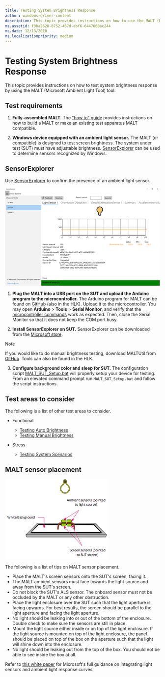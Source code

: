 ```yaml
---
title: Testing System Brightness Response
author: windows-driver-content
description: This topic provides instructions on how to use the MALT (Microsoft Ambient Light Tool) as a light testing solution.
ms.assetid: f0ba2628-8752-467d-abf6-6447668ac244
ms.date: 12/13/2018
ms.localizationpriority: medium
---
```


# Testing System Brightness Response

This topic provides instructions on how to test system brightness response by using the MALT (Microsoft Ambient Light Tool) tool.

## Test requirements

1. **Fully-assembled MALT.**   The ["how to" guide](testing-MALT-building-a-light-testing-tool.md) provides instructions on how to build a MALT or make an existing test apparatus MALT compatible.

2. **Windows device equipped with an ambient light sensor.** The MALT (or compatible) is designed to test screen brightness. The system under test (SUT) must have adjustable brightness. [SensorExplorer](https://aka.ms/sensorexplorerblog) can be used to determine sensors recognized by Windows.

## SensorExplorer

Use [SensorExplorer](https://aka.ms/sensorexplorerblog) to confirm the presence of an ambient light sensor.

![SensorExplorer](images/sensorexplorer.png)

1. **Plug the MALT into a USB port on the SUT and upload the Arduino program to the microcontroller.** The Arduino program for MALT can be found on [GitHub](https://github.com/Microsoft/busiotools/tree/master/sensors/Tools/MALT) (also in the HLK). Upload it to the microcontroller. You may open **Arduino** > **Tools** > **Serial Monitor**, and verify that the [microcontroller commands](testing-MALT-auto-brightness.md) work as expected. Then, close the Serial Monitor so that it does not keep the COM port busy.

2. **Install SensorExplorer on SUT.** SensorExplorer can be downloaded from the [Microsoft store](https://aka.ms/sensorexplorer). 
   
> [!Note] 
> If you would like to do manual brightness testing, download MALTUtil from [GitHub](https://github.com/Microsoft/busiotools/tree/master/sensors/Tools/MALT). Tools can also be found in the HLK.
   
3. **Configure background color and sleep for SUT.**  The configuration script [MALT_SUT_Setup.bat](https://github.com/Microsoft/busiotools/tree/master/sensors/Tools/MALT/Code/Scripts) will properly setup your device for testing.  From an elevated command prompt run ``MALT_SUT_Setup.bat`` and follow the script instructions.

## Test areas to consider

The following is a list of other test areas to consider.

* Functional

    * [Testing Auto Brightness](testing-MALT-auto-brightness.md)
    * [Testing Manual Brightness](testing-MALT-manual-brightness.md)

* Stress

    * [Testing System Scenarios](testing-MALT-system-scenarios.md)

## MALT sensor placement

![MALT sensor placement](images/placement.png)

The following is a list of tips on MALT sensor placement.

* Place the MALT's screen sensors onto the SUT's screen, facing it.
* The MALT ambient sensors must face towards the light source and away from the SUT's screen. 
* Do not block the SUT's ALS sensor.  The onboard sensor must not be occluded by the MALT or any other obstruction.
* Place the light enclosure over the SUT such that the light aperture is facing upwards. For best results, the screen should be parallel to the light aperture and facing the light aperture.
* No light should be leaking into or out of the bottom of the enclosure.  Double check to make sure the sensors are still in place.
* Mount the light source either inside or on top of the light enclosure.  If the light source is mounted on top of the light enclosure, the panel should be placed on top of the box on the aperture such that the light will shine down into the enclosure.
* No light should be leaking out from the top of the box. You should not be able to see inside the box at all.


Refer to [this white paper](/windows-hardware/design/whitepapers/integrating-ambient-light-sensors-with-computers-running-windows-10-creators-update) for Microsoft's full guidance on integrating light sensors and ambient light response curves.